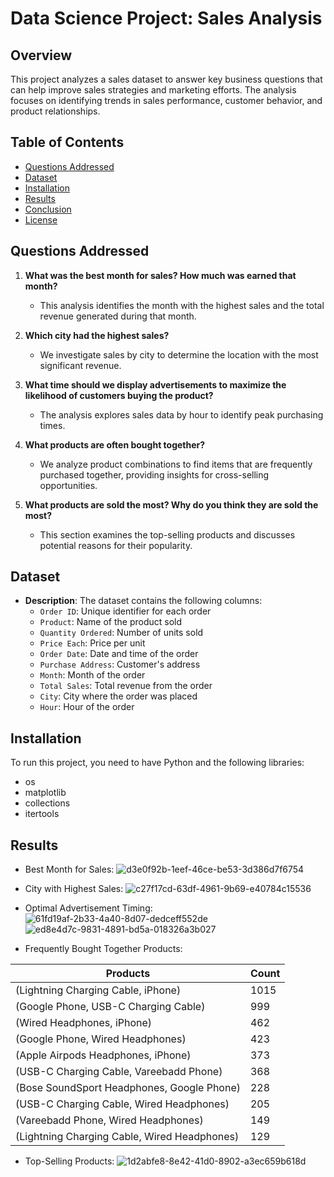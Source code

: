 # Data Science Project: Sales Analysis

## Overview

This project analyzes a sales dataset to answer key business questions that can help improve sales strategies and marketing efforts. The analysis focuses on identifying trends in sales performance, customer behavior, and product relationships.

## Table of Contents

- [Questions Addressed](#questions-addressed)
- [Dataset](#dataset)
- [Installation](#installation)
- [Results](#results)
- [Conclusion](#conclusion)
- [License](#license)

## Questions Addressed

1. **What was the best month for sales? How much was earned that month?**
   - This analysis identifies the month with the highest sales and the total revenue generated during that month.

2. **Which city had the highest sales?**
   - We investigate sales by city to determine the location with the most significant revenue.

3. **What time should we display advertisements to maximize the likelihood of customers buying the product?**
   - The analysis explores sales data by hour to identify peak purchasing times.

4. **What products are often bought together?**
   - We analyze product combinations to find items that are frequently purchased together, providing insights for cross-selling opportunities.

5. **What products are sold the most? Why do you think they are sold the most?**
   - This section examines the top-selling products and discusses potential reasons for their popularity.

## Dataset

- **Description**: The dataset contains the following columns:
  - `Order ID`: Unique identifier for each order
  - `Product`: Name of the product sold
  - `Quantity Ordered`: Number of units sold
  - `Price Each`: Price per unit
  - `Order Date`: Date and time of the order
  - `Purchase Address`: Customer's address
  - `Month`: Month of the order
  - `Total Sales`: Total revenue from the order
  - `City`: City where the order was placed
  - `Hour`: Hour of the order

## Installation

To run this project, you need to have Python and the following libraries:

- os
- matplotlib
- collections
- itertools

## Results


- Best Month for Sales: 
  ![d3e0f92b-1eef-46ce-be53-3d386d7f6754](https://github.com/user-attachments/assets/0b35d77a-eac3-4488-9ee9-0d7dfe942ed4)

- City with Highest Sales: 
![c27f17cd-63df-4961-9b69-e40784c15536](https://github.com/user-attachments/assets/2718387c-337c-44be-b51a-b1156fb71732)

- Optimal Advertisement Timing: 
![61fd19af-2b33-4a40-8d07-dedceff552de](https://github.com/user-attachments/assets/799ebc57-e915-4ddd-88e7-21405883382a)
![ed8e4d7c-9831-4891-bd5a-018326a3b027](https://github.com/user-attachments/assets/7a17f287-7ca8-4b20-8221-d512f49eb582)

- Frequently Bought Together Products:

| Products                                                                                 | Count |
|-------------------------------------------------------------------------------------------|--------|
| (Lightning Charging Cable, iPhone)                                                       | 1015   |
| (Google Phone, USB-C Charging Cable)                                                     | 999    |
| (Wired Headphones, iPhone)                                                               | 462    |
| (Google Phone, Wired Headphones)                                                         | 423    |
| (Apple Airpods Headphones, iPhone)                                                       | 373    |
| (USB-C Charging Cable, Vareebadd Phone)                                                  | 368    |
| (Bose SoundSport Headphones, Google Phone)                                               | 228    |
| (USB-C Charging Cable, Wired Headphones)                                                 | 205    |
| (Vareebadd Phone, Wired Headphones)                                                      | 149    |
| (Lightning Charging Cable, Wired Headphones)                                             | 129    |


- Top-Selling Products: 
![1d2abfe8-8e42-41d0-8902-a3ec659b618d](https://github.com/user-attachments/assets/868c995e-c30f-4423-b649-3728e4fe5ecb)



